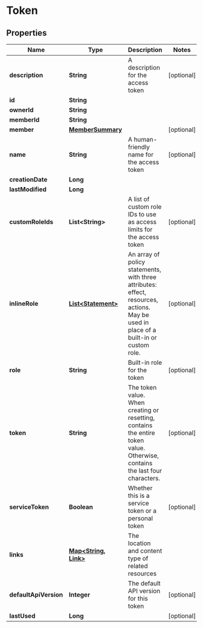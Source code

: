 

# Token


## Properties

| Name | Type | Description | Notes |
|------------ | ------------- | ------------- | -------------|
|**description** | **String** | A description for the access token |  [optional] |
|**id** | **String** |  |  |
|**ownerId** | **String** |  |  |
|**memberId** | **String** |  |  |
|**member** | [**MemberSummary**](MemberSummary.md) |  |  [optional] |
|**name** | **String** | A human-friendly name for the access token |  [optional] |
|**creationDate** | **Long** |  |  |
|**lastModified** | **Long** |  |  |
|**customRoleIds** | **List&lt;String&gt;** | A list of custom role IDs to use as access limits for the access token |  [optional] |
|**inlineRole** | [**List&lt;Statement&gt;**](Statement.md) | An array of policy statements, with three attributes: effect, resources, actions. May be used in place of a built-in or custom role. |  [optional] |
|**role** | **String** | Built-in role for the token |  [optional] |
|**token** | **String** | The token value. When creating or resetting, contains the entire token value. Otherwise, contains the last four characters. |  [optional] |
|**serviceToken** | **Boolean** | Whether this is a service token or a personal token |  [optional] |
|**links** | [**Map&lt;String, Link&gt;**](Link.md) | The location and content type of related resources |  |
|**defaultApiVersion** | **Integer** | The default API version for this token |  [optional] |
|**lastUsed** | **Long** |  |  [optional] |



